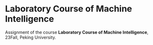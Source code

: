 # Laboratory Course of Machine Intelligence

Assignment of the course **Laboratory Course of Machine Intelligence**, 23Fall, Peking University.
